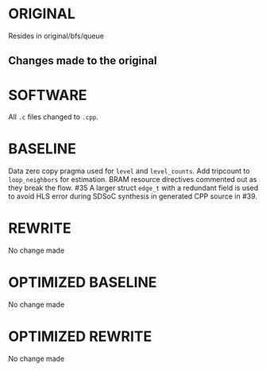 # ORIGINAL
Resides in original/bfs/queue

## Changes made to the original

# SOFTWARE
All `.c` files changed to `.cpp`.

# BASELINE
Data zero copy pragma used for `level` and `level_counts`.
Add tripcount to `loop_neighbors` for estimation.
BRAM resource directives commented out as they break the flow. #35
A larger struct `edge_t` with a redundant field is used to avoid HLS error during SDSoC synthesis in generated CPP source in #39. 

# REWRITE
No change made

# OPTIMIZED BASELINE
No change made

# OPTIMIZED REWRITE
No change made
